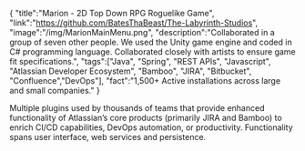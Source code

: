 {
    "title":"Marion - 2D Top Down RPG Roguelike Game",
    "link":"https://github.com/BatesThaBeast/The-Labyrinth-Studios",
    "image":"/img/MarionMainMenu.png",
    "description":"Collaborated in a group of seven other people. We used the Unity game engine and coded in C# programming language. Collaborated closely with artists to ensure game fit specifications.",
    "tags":["Java", "Spring", "REST APIs", "Javascript", "Atlassian Developer Ecosystem", "Bamboo", "JIRA", "Bitbucket", "Confluence","DevOps"],
    "fact":"1,500+ Active installations across large and small companies."
}


Multiple plugins used by thousands of teams that provide enhanced functionality of Atlassian’s core products (primarily JIRA and Bamboo) to enrich CI/CD capabilities, DevOps automation, or productivity. Functionality spans user interface, web services and persistence.
